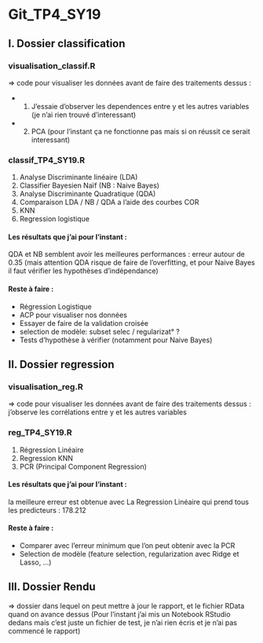 # Git_TP4_SY19

## I. Dossier classification

### visualisation_classif.R
=> code pour visualiser les données avant de faire des traitements dessus :
- 1. J’essaie d’observer les dependences entre y et les autres variables (je n’ai rien trouvé d’interessant)
- 2. PCA (pour l’instant ça ne fonctionne pas mais si on réussit ce serait interessant)

### classif_TP4_SY19.R
1. Analyse Discriminante linéaire (LDA)
2. Classifier Bayesien Naïf (NB : Naive Bayes) 
3. Analyse Discriminante Quadratique (QDA)
4. Comparaison LDA / NB / QDA a l’aide des courbes COR
5. KNN
6. Regression logistique

#### Les résultats que j’ai pour l’instant : 
QDA et NB semblent avoir les meilleures performances : erreur autour de 0.35
(mais attention QDA risque de faire de l’overfitting, et pour Naive Bayes il faut vérifier les hypothèses d’indépendance)

#### Reste à faire : 
- Régression Logistique
- ACP pour visualiser nos données
- Essayer de faire de la validation croisée
- selection de modèle: subset selec / regularizat° ?
- Tests d’hypothèse à vérifier (notamment pour Naive Bayes)


## II. Dossier regression

### visualisation_reg.R
=> code pour visualiser les données avant de faire des traitements dessus : j’observe les corrélations entre y et les autres variables

### reg_TP4_SY19.R
1. Régression Linéaire
2. Regression KNN
3. PCR (Principal Component Regression)

#### Les résultats que j’ai pour l’instant : 
la meilleure erreur est obtenue avec La Regression Linéaire qui prend tous les predicteurs : 178.212

#### Reste à faire : 
- Comparer avec l’erreur minimum que l’on peut obtenir avec la PCR
- Selection de modèle (feature selection, regularization avec Ridge et Lasso, …)

## III. Dossier Rendu
=> dossier dans lequel on peut mettre à jour le rapport, et le fichier RData quand on avance dessus
(Pour l’instant j’ai mis un Notebook RStudio dedans mais c’est juste un fichier de test, je n’ai rien écris et je n’ai pas commencé le rapport)
